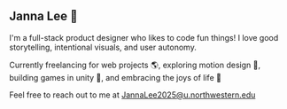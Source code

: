 ## Janna Lee 🪼

I'm a full-stack product designer who likes to code fun things! 
I love good storytelling, intentional visuals, and user autonomy.

Currently freelancing for web projects 🌎, exploring motion design 💃, building games in unity 👾, and embracing the joys of life 🌱

Feel free to reach out to me at JannaLee2025@u.northwestern.edu
